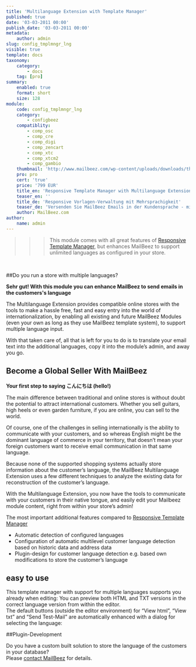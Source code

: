 ```yaml
---
title: 'Multilanguage Extension with Template Manager'
published: true
date: '03-03-2011 00:00'
publish_date: '03-03-2011 00:00'
metadata:
    author: admin
slug: config_tmplmngr_lng
visible: true
template: docs
taxonomy:
    category:
        - docs
    tag: [pro]
summary:
    enabled: true
    format: short
    size: 128
module:
    code: config_tmplmngr_lng
    category:
        - configbeez
    compatiblity:
        - comp_osc
        - comp_cre
        - comp_digi
        - comp_zencart
        - comp_xtc
        - comp_xtcm2        
        - comp_gambio
    thumbnail: 'http://www.mailbeez.com/wp-content/uploads/downloads/thumbnails/2011/08/icon_32.png'
    pro: pro
    cert: 'true'
    price: '799 EUR'
    title_en: 'Responsive Template Manager with Multilanguage Extension'
    teaser_en: ''
    title_de: 'Responsive Vorlagen-Verwaltung mit Mehrsprachigkeit'
    teaser_de: 'Versenden Sie MailBeez Emails in der Kundensprache - mit responsive Vorlagen Verwaltung'
    author: MailBeez.com
author:
    name: admin
---
```


>>>This module comes with all great features of [Responsive Template Manager](/documentation/configbeez/config_tmplmngr/), but enhances MailBeez to support unlimited languages as configured in your store.

 

##Do you run a store with multiple languages? 

**Sehr gut! With this module you can enhance MailBeez to send emails in the customers's language**


The Multilanguage Extension provides compatible online stores with the tools to make a hassle free, fast and easy entry into the world of internationalization, by enabling all existing and future MailBeez Modules (even your own as long as they use MailBeez template system), to support multiple language input.

With that taken care of, all that is left for you to do is to translate your email text into the additional languages, copy it into the module’s admin, and away you go.

## Become a Global Seller With MailBeez

**Your first step to saying こんにちは (hello!)**

The main difference between traditional and online stores is without doubt the potential to attract international customers. Whether you sell guitars, high heels or even garden furniture, if you are online, you can sell to the world.

Of course, one of the challenges in selling internationally is the ability to communicate with your customers, and so whereas English might be the dominant language of commerce in your territory, that doesn’t mean your foreign customers want to receive email communication in that same language.

Because none of the supported shopping systems actually store information about the customer’s language, the MailBeez Multilanguage Extension uses a few different techniques to analyze the existing data for reconstruction of the customer’s language.

With the Multilanguage Extension, you now have the tools to communicate with your customers in their native tongue, and easily edit your Mailbeez module content, right from within your store’s admin!


The most important additional features compared to [Responsive Template Manager](/documentation/configbeez/config_tmplmngr/)

- Automatic detection of configured languages
- Configuration of automatic multilevel customer language detection based on historic data and address data
- Plugin-design for customer language detection e.g. based own modifications to store the customer’s language


## easy to use


This template manager with support for multiple languages supports you already when editing: You can preview both HTML and TXT versions in the correct language version from within the editor.  
 The default buttons (outside the editor environment) for “View html”, “View txt” and “Send Test-Mail” are automatically enhanced with a dialog for selecting the language:
 

##Plugin-Development

Do you have a custom built solution to store the language of the customers in your database?  
 Please [contact MailBeez](/about/contact/ "Contact") for details.

  
